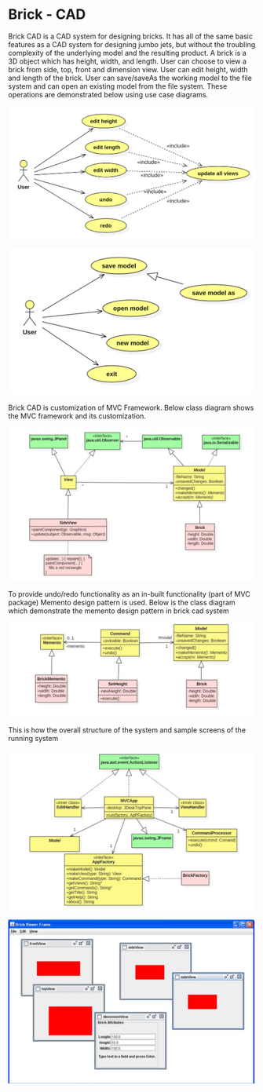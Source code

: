 # Brick - CAD

Brick CAD is a CAD system for designing bricks. It has all of the same basic features as a CAD system for designing jumbo jets, but 
without the troubling complexity of the underlying model and the resulting product. A brick is a 3D object which has height, width, 
and length. User can choose to view a brick from side, top, front and dimension view. User can edit height, width and length of the brick. 
User can save/saveAs the working model to the file system and can open an existing model from the file system. These operations are 
demonstrated below using use case diagrams. 

![alt text][use_case1]

[use_case1]: /images/use_case1.png "Use Case 1"


![alt text][use_case2]

[use_case2]: /images/use_case2.png "Use Case 2"


Brick CAD is customization of MVC Framework. Below class diagram shows the MVC framework and its customization.

![alt text][MVC_Framework]

[MVC_Framework]: /images/MVC_Framework.png "MVC Framework"


To provide undo/redo functionality as an in-built functionality (part of MVC package) Memento design pattern is used. 
Below is the class diagram which demonstrate the memento design pattern in brick cad system

![alt text][Memento]

[Memento]: /images/Memento.png "Memento"

This is how the overall structure of the system and sample screens of the running system

![alt text][MVCApp]

[MVCApp]: /images/MVCApp.png "Class Diagram"

![alt text][sample_screen]

[sample_screen]: /images/sample_screen.png "Running screenshots"